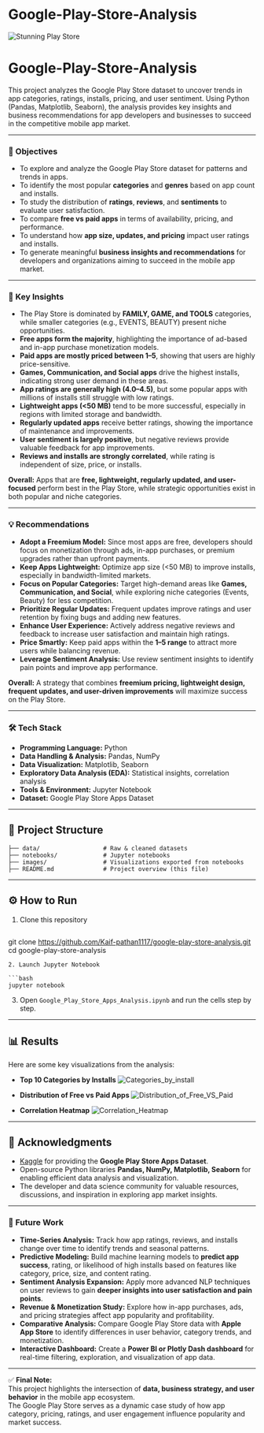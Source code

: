 # Google-Play-Store-Analysis
![Stunning Play Store](googleplay.png)



# Google-Play-Store-Analysis

This project analyzes the Google Play Store dataset to uncover trends in app categories, ratings, installs, pricing, and user sentiment. Using Python (Pandas, Matplotlib, Seaborn), the analysis provides key insights and business recommendations for app developers and businesses to succeed in the competitive mobile app market.

---

### 🎯 Objectives

- To explore and analyze the Google Play Store dataset for patterns and trends in apps.  
- To identify the most popular **categories** and **genres** based on app count and installs.  
- To study the distribution of **ratings**, **reviews**, and **sentiments** to evaluate user satisfaction.  
- To compare **free vs paid apps** in terms of availability, pricing, and performance.  
- To understand how **app size, updates, and pricing** impact user ratings and installs.  
- To generate meaningful **business insights and recommendations** for developers and organizations aiming to succeed in the mobile app market.  


---

### 🔑 Key Insights

- The Play Store is dominated by **FAMILY, GAME, and TOOLS** categories, while smaller categories (e.g., EVENTS, BEAUTY) present niche opportunities.  
- **Free apps form the majority**, highlighting the importance of ad-based and in-app purchase monetization models.  
- **Paid apps are mostly priced between $1–$5**, showing that users are highly price-sensitive.  
- **Games, Communication, and Social apps** drive the highest installs, indicating strong user demand in these areas.  
- **App ratings are generally high (4.0–4.5)**, but some popular apps with millions of installs still struggle with low ratings.  
- **Lightweight apps (<50 MB)** tend to be more successful, especially in regions with limited storage and bandwidth.  
- **Regularly updated apps** receive better ratings, showing the importance of maintenance and improvements.  
- **User sentiment is largely positive**, but negative reviews provide valuable feedback for app improvements.  
- **Reviews and installs are strongly correlated**, while rating is independent of size, price, or installs.  

**Overall:** Apps that are **free, lightweight, regularly updated, and user-focused** perform best in the Play Store, while strategic opportunities exist in both popular and niche categories.  


---

### 💡 Recommendations

- **Adopt a Freemium Model:** Since most apps are free, developers should focus on monetization through ads, in-app purchases, or premium upgrades rather than upfront payments.  
- **Keep Apps Lightweight:** Optimize app size (<50 MB) to improve installs, especially in bandwidth-limited markets.  
- **Focus on Popular Categories:** Target high-demand areas like **Games, Communication, and Social**, while exploring niche categories (Events, Beauty) for less competition.  
- **Prioritize Regular Updates:** Frequent updates improve ratings and user retention by fixing bugs and adding new features.  
- **Enhance User Experience:** Actively address negative reviews and feedback to increase user satisfaction and maintain high ratings.  
- **Price Smartly:** Keep paid apps within the **$1–$5 range** to attract more users while balancing revenue.  
- **Leverage Sentiment Analysis:** Use review sentiment insights to identify pain points and improve app performance.  

**Overall:** A strategy that combines **freemium pricing, lightweight design, frequent updates, and user-driven improvements** will maximize success on the Play Store.  


---

### 🛠 Tech Stack

- **Programming Language:** Python  
- **Data Handling & Analysis:** Pandas, NumPy  
- **Data Visualization:** Matplotlib, Seaborn  
- **Exploratory Data Analysis (EDA):** Statistical insights, correlation analysis  
- **Tools & Environment:** Jupyter Notebook
- **Dataset:** Google Play Store Apps Dataset  


---

## 📂 Project Structure

```
├── data/                  # Raw & cleaned datasets
├── notebooks/             # Jupyter notebooks
├── images/                # Visualizations exported from notebooks
├── README.md              # Project overview (this file)
```

---

## ⚙️ How to Run

1. Clone this repository

   ```bash
  git clone https://github.com/Kaif-pathan1117/google-play-store-analysis.git
cd google-play-store-analysis

   ```
2. Launch Jupyter Notebook

   ```bash
   jupyter notebook
   ```

3. Open `Google_Play_Store_Apps_Analysis.ipynb` and run the cells step by step.

---

## 📊 Results

Here are some key visualizations from the analysis:

* **Top 10 Categories by Installs**
  ![Categories_by_install](Pic_1.png)

* **Distribution of Free vs Paid Apps**
  ![Distribution_of_Free_VS_Paid](Pic_2.png)

* **Correlation Heatmap**
  ![Correlation_Heatmap](Pic_3.png)



---

## 🙌 Acknowledgments

* [Kaggle](https://www.kaggle.com/lava18/google-play-store-apps) for providing the **Google Play Store Apps Dataset**.  
* Open-source Python libraries **Pandas, NumPy, Matplotlib, Seaborn** for enabling efficient data analysis and visualization.  
* The developer and data science community for valuable resources, discussions, and inspiration in exploring app market insights.  


---

### 🚀 Future Work

* **Time-Series Analysis:** Track how app ratings, reviews, and installs change over time to identify trends and seasonal patterns.  
* **Predictive Modeling:** Build machine learning models to **predict app success**, rating, or likelihood of high installs based on features like category, price, size, and content rating.  
* **Sentiment Analysis Expansion:** Apply more advanced NLP techniques on user reviews to gain **deeper insights into user satisfaction and pain points**.  
* **Revenue & Monetization Study:** Explore how in-app purchases, ads, and pricing strategies affect app popularity and profitability.  
* **Comparative Analysis:** Compare Google Play Store data with **Apple App Store** to identify differences in user behavior, category trends, and monetization.  
* **Interactive Dashboard:** Create a **Power BI or Plotly Dash dashboard** for real-time filtering, exploration, and visualization of app data.  


---

✅ **Final Note:**  
This project highlights the intersection of **data, business strategy, and user behavior** in the mobile app ecosystem.  
The Google Play Store serves as a dynamic case study of how app category, pricing, ratings, and user engagement influence popularity and market success.

